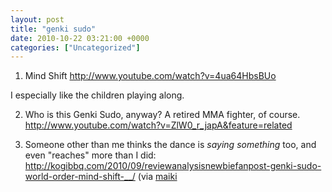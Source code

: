 ```yaml
---
layout: post
title: "genki sudo"
date: 2010-10-22 03:21:00 +0000
categories: ["Uncategorized"]
---
```


1. Mind Shift
http://www.youtube.com/watch?v=4ua64HbsBUo

I especially like the children playing along.

2. Who is this Genki Sudo, anyway? A retired MMA fighter, of course.
http://www.youtube.com/watch?v=ZlW0_r_japA&feature=related

3. Someone other than me thinks the dance is *saying something* too, and even "reaches" more than I did: http://kogibbq.com/2010/09/reviewanalysisnewbiefanpost-genki-sudo-world-order-mind-shift-__/ (via [maiki](http://lore.interi.org/forum/topic/genki-sudo#comment-346)